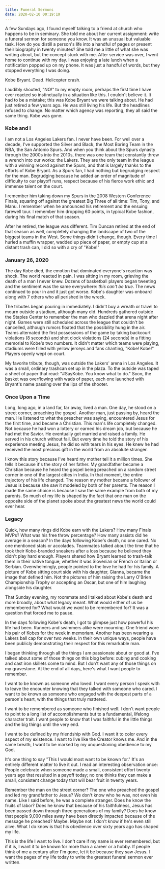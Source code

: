 ```yaml
---
title: Funeral Sermons
date: 2020-02-10 00:19:10
---
```

A few Sundays ago, I found myself talking to a friend at church who happens to be in seminary. She told me about her current assignment: write a funeral sermon for someone you know. It was an unusual but valuable task. How do you distill a person's life into a handful of pages or present their biography in twenty minutes? She told me a little of what she was writing about, but the concept stuck with me. After service was over, I went home to continue with my day. I was enjoying a late lunch when a notification popped up on my phone. It was just a handful of words, but they stopped everything I was doing.

Kobe Bryant. Dead. Helicopter crash.

I audibly shouted, "NO!" to my empty room, perhaps the first time I have ever reacted so instinctually in a situation like this. I couldn't believe it. It had to be a mistake; this was Kobe Bryant we were talking about. He had just retired a few years ago. He was still living his life. But the headlines refused to change. No matter which agency was reporting, they all said the same thing. Kobe was gone.


### Kobe and I 
I am not a Los Angeles Lakers fan. I never have been. For well over a decade, I've supported the Silver and Black, the Most Boring Team in the NBA, the San Antonio Spurs. And when you think about the Spurs dynasty through the 2000s into the 2010s, there was one team that constantly threw a wrench into our works: the Lakers. They are the only team in the league with a winning record against the Spurs, and that is largely thanks to the efforts of Kobe Bryant. As a Spurs fan, I had nothing but begrudging respect for the man. Begrudging because he added an order of magnitude of difficulty to our playoff runs, respect because of his fierce work ethic and immense talent on the court.

I remember him taking down my Spurs in the 2008 Western Conference Finals, squaring off against the greatest Big Three of all time: Tim, Tony, and Manu. I remember when he announced his retirement and the ensuing farewell tour. I remember him dropping 60 points, in typical Kobe fashion, during his final match of that season.

After he retired, the league was different. Tim Duncan retired at the end of that season as well, completely changing the landscape of two of the biggest teams in the West. Some things didn't change, though. Every time I hurled a muffin wrapper, wadded up piece of paper, or empty cup at a distant trash can, I did so with a cry of "Kobe!" 

### January 26, 2020
The day Kobe died, the emotion that dominated everyone's reaction was shock. The world reacted in pain. I was sitting in my room, grieving the death of a man I never knew. Dozens of basketball players began tweeting and the sentiment was the same everywhere: *this can't be true*. The news continued to pour in and it just got worse. Kobe's daughter was onboard along with 7 others who all perished in the wreck.

The tributes began pouring in immediately. I didn't buy a wreath or travel to mourn outside a stadium, although many did. Hundreds gathered outside the Staples Center to remember the man who dazzled that arena night after night. Games were still scheduled across the league that couldn't be cancelled, although rumors floated that the possibility hung in the air. Teams alternated the first possessions of the game by taking backcourt violations (8 seconds) and shot clock violations (24 seconds) in a fitting memorial to Kobe's two numbers. It didn't matter which teams were playing, stadiums were filled with yellow jerseys and fans chanting, "Kobe! Kobe!" Players openly wept on court.

My favorite tribute, though, was outside the Lakers' arena in Los Angeles. It was a small, ordinary trashcan set up in the plaza. To the outside was taped a sheet of paper that read: "#SayKobe. You know what to do." Soon, the basket was overflowing with wads of paper, each one launched with Bryant's name passing over the lips of the shooter.

### Once Upon a Time
Long, long ago, in a land far, far away, lived a man. One day, he stood on a street corner, preaching the gospel. Another man, just passing by, heard the man. He listened to what the preacher was saying, encountered Jesus for the first time, and became a Christian. This man's life completely changed. Not because he had won a lottery or earned his dream job, but because he had met the Savior. He eventually got married and raised a family. He served in his church without fail. But every time he told the story of his experience meeting Jesus, he did so with tears in his eyes. He knew he had received the most precious gift in the world from an absolute stranger.

I know this story because I've heard my mother tell it a million times. She tells it because it's the story of her father. My grandfather became a Christian because he heard the gospel being preached on a random street corner in one of the largest cities in India. In that moment, the entire trajectory of his life changed. The reason my mother became a follower of Jesus is because she saw it modeled by both of her parents. The reason I made the same choice is because I saw the same example from both of my parents. So much of my life is shaped by the fact that one man on the opposite side of the planet spoke about the greatest news the world could ever hear.

### Legacy
Quick, how many rings did Kobe earn with the Lakers? How many Finals MVPs? What was his free throw percentage? How many assists did he average in a season? In the days following Kobe's death, no one cared. No one mentioned stats or accolades. Teammates talked about the time that he took their Kobe-branded sneakers after a loss because he believed they didn't play hard enough. Players shared how Bryant learned to trash-talk them in their native tongue, whether it was Slovenian or French or Italian or Serbian. Overwhelmingly, people pointed to the love he had for his family. A picture of Kobe sitting court side with his daughter, Gianna, became the image that defined him. Not the pictures of him raising the Larry O'Brien Championship Trophy or accepting an Oscar, but one of him laughing alongside his daughter.

That Sunday evening, my roommate and I talked about Kobe's death and more broadly, about what legacy meant. What would either of us be remembered for? What would we *want* to be remembered for? It was a question that forced me to pause.

In the days following Kobe's death, I got to glimpse just how powerful his life had been. Runners and swimmers alike were mourning. One friend wore his pair of Kobes for the week in memoriam. Another has been wearing a Lakers ball cap for over two weeks. In their own unique ways, people have been publicly demonstrating their respect for this remarkable man.

I began thinking through all the things I am passionate about or good at. I've talked about some of those things on this blog before: cubing and cooking and cast iron skillets come to mind. But I don't want any of those things on my gravestone. At the end of all days, here's what I want people to remember.

I want to be known as someone who loved. I want every person I speak with to leave the encounter knowing that they talked with someone who cared. I want to be known as someone who engaged with the deepest parts of a person's heart, with the things that truly mattered.

I want to be remembered as someone who finished well. I don't want people to point to a long list of accomplishments but to a fundamental, lifelong character trait. I want people to know that I was faithful in the little things and the big things until the very end.

I want to be defined by my friendship with God. I want it to color every aspect of my existence. I want to live like the Creator knows me. And in the same breath, I want to be marked by my unquestioning obedience to my God.

It's one thing to say "This I would most want to be known for." It's an entirely different matter to live it out. I read an interesting observation once: People celebrate when someone made a small, consistent effort twenty years ago that resulted in a payoff today; no one thinks they can make a small, consistent change today that will bear fruit in twenty years.

Remember the man on the street corner? The one who preached the gospel and led my grandfather to Jesus? We don't know who he was, not even his name. Like I said before, he was a complete stranger. Does he know the fruits of labor? Does he know that because of his faithfulness, Jesus has been passed down through three generations of my family? Does he know that people 9,000 miles away have been directly impacted because of the message he preached? Maybe. Maybe not. I don't know if he's even still alive. What I do know is that his obedience over sixty years ago has shaped my life. 

This is the life I want to live. I don't care if my name is ever remembered, but if it is, I want it to be known for more than a career or a hobby. If people think of me a century after I'm gone, let it be because they saw Jesus. I want the pages of my life today to write the greatest funeral sermon ever written. 